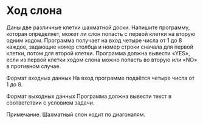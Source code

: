 # Ход слона

Даны две различные клетки шахматной доски. Напишите программу, которая определяет, может ли слон попасть с первой клетки на вторую одним ходом. Программа получает на вход четыре числа от 1 до 8 каждое, задающие номер столбца и номер строки сначала для первой клетки, потом для второй клетки. Программа должна вывести «YES», если из первой клетки ходом слона можно попасть во вторую или «NO» в противном случае.

Формат входных данных
На вход программе подаётся четыре числа от 1 до 8.

Формат выходных данных
Программа должна вывести текст в соответствии с условием задачи.

Примечание. Шахматный слон ходит по диагоналям.